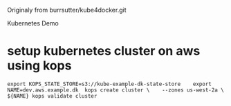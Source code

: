 Originaly from burrsutter/kube4docker.git


Kubernetes Demo

# setup kubernetes cluster on aws using kops
`export KOPS_STATE_STORE=s3://kube-example-dk-state-store   
export NAME=dev.aws.example.dk 
kops create cluster \   
--zones us-west-2a \   
${NAME}
kops validate cluster
`
